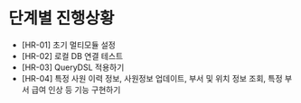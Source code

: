 # 단계별 진행상황
- [HR-01] 초기 멀티모듈 설정
- [HR-02] 로컬 DB 연결 테스트
- [HR-03] QueryDSL 적용하기
- [HR-04] 특정 사원 이력 정보, 사원정보 업데이트, 부서 및 위치 정보 조회, 특정 부서 급여 인상 등 기능 구현하기
